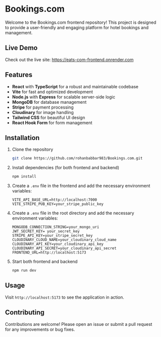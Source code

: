 # Bookings.com

Welcome to the Bookings.com frontend repository! This project is designed to provide a user-friendly and engaging platform for hotel bookings and management.

## Live Demo
Check out the live site: https://eats-com-frontend.onrender.com

## Features
- **React** with **TypeScript** for a robust and maintainable codebase
- **Vite** for fast and optimized development
- **Node.js** with **Express** for scalable server-side logic
- **MongoDB** for database management
- **Stripe** for payment processing
- **Cloudinary** for image handling
- **Tailwind CSS** for beautiful UI design
- **React Hook Form** for form management

## Installation

1. Clone the repository
    ```bash
    git clone https://github.com/rohanbabbar983/Bookings.com.git
    ```

2. Install dependencies (for both frontend and backend)
    ```bash
    npm install 
    ```

3. Create a `.env` file in the frontend and add the necessary environment variables:
    ```env
    VITE_API_BASE_URL=http://localhost:7000
    VITE_STRIPE_PUB_KEY=your_stripe_public_key
    ```
4. Create a `.env` file in the root directory and add the necessary environment variables:
     ```env
    MONGODB_CONNECTION_STRING=your_mongo_uri
    JWT_SECRET_KEY= your_secret_key
    STRIPE_API_KEY=your_stripe_secret_key
    CLOUDINARY_CLOUD_NAME=your_cloudinary_cloud_name
    CLOUDINARY_API_KEY=your_cloudinary_api_key
    CLOUDINARY_API_SECRET=your_cloudinary_api_secret
    FRONTEND_URL=http://localhost:5173
    ```


5. Start both frontend and backend 
    ```bash
    npm run dev
    ```

## Usage

Visit `http://localhost:5173` to see the application in action.

## Contributing

Contributions are welcome! Please open an issue or submit a pull request for any improvements or bug fixes.
